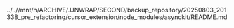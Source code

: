 ../..//mnt/h/ARCHIVE/.UNWRAP/SECOND/backup_repository/20250803_201338_pre_refactoring/cursor_extension/node_modules/asynckit/README.md